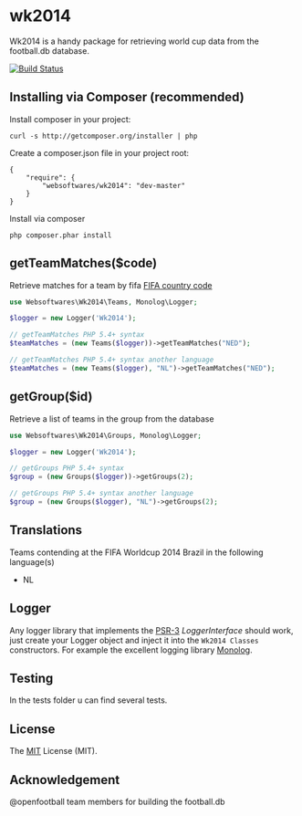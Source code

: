 wk2014
======

Wk2014 is a handy package for retrieving world cup data from the football.db database.

[![Build Status](https://api.travis-ci.org/websoftwares/wk2014.png)](https://travis-ci.org/websoftwares/wk2014)

## Installing via Composer (recommended)

Install composer in your project:
```
curl -s http://getcomposer.org/installer | php
```

Create a composer.json file in your project root:
```
{
    "require": {
        "websoftwares/wk2014": "dev-master"
    }
}
```

Install via composer
```
php composer.phar install
```

## getTeamMatches($code)
Retrieve matches for a team by fifa [FIFA country code](http://en.wikipedia.org/wiki/List_of_FIFA_country_codes)
```php
use Websoftwares\Wk2014\Teams, Monolog\Logger;

$logger = new Logger('Wk2014');

// getTeamMatches PHP 5.4+ syntax
$teamMatches = (new Teams($logger))->getTeamMatches("NED");

// getTeamMatches PHP 5.4+ syntax another language
$teamMatches = (new Teams($logger), "NL")->getTeamMatches("NED");

```

## getGroup($id)
Retrieve a list of teams in the group from the database

```php
use Websoftwares\Wk2014\Groups, Monolog\Logger;

$logger = new Logger('Wk2014');

// getGroups PHP 5.4+ syntax
$group = (new Groups($logger))->getGroups(2);

// getGroups PHP 5.4+ syntax another language
$group = (new Groups($logger), "NL")->getGroups(2);
```

## Translations
Teams contending at the FIFA Worldcup 2014 Brazil in the following language(s)
- NL

## Logger
Any logger library that implements the [PSR-3](https://github.com/php-fig/log) _LoggerInterface_ should work,
just create your Logger object and inject it into the `Wk2014 Classes` constructors.
For example the excellent logging library [Monolog](https://github.com/Seldaek/monolog).

## Testing
In the tests folder u can find several tests.

## License
The [MIT](http://opensource.org/licenses/MIT "MIT") License (MIT).

## Acknowledgement
@openfootball team members for building the football.db